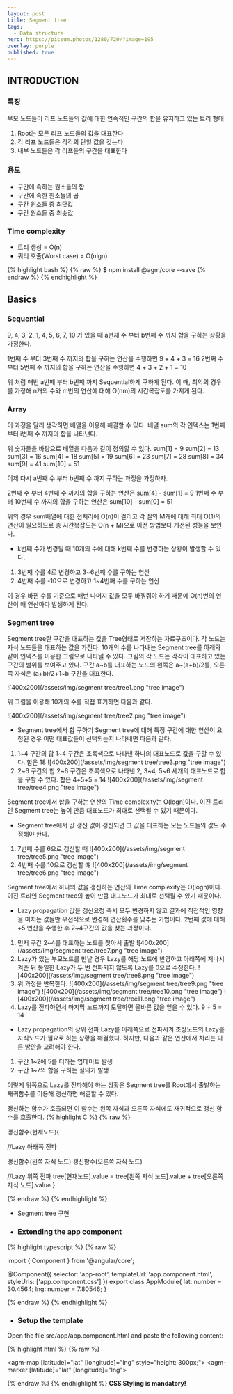```yaml
---
layout: post
title: Segment tree
tags:
  - Data structure
hero: https://picsum.photos/1280/720/?image=195
overlay: purple
published: true
---
```


## INTRODUCTION
### 특징
부모 노드들이 리프 노드들의 값에 대한 연속적인 구간의 합을 유지하고 있는 트리 형태
1. Root는 모든 리프 노드들의 값을 대표한다
2. 각 리프 노드들은 각각의 단일 값을 갖는다
3. 내부 노드들은 각 리프들의 구간을 대표한다

### 용도
- 구간에 속하는 원소들의 합
- 구간에 속한 원소들의 곱
- 구간 원소들 중 최댓값
- 구간 원소들 중 최솟값

### Time complexity
* 트리 생성 = O(n)
* 쿼리 호출(Worst case) = O(nlgn)

{% highlight bash %}
{% raw %}
$ npm install @agm/core --save
{% endraw %}
{% endhighlight %}

  
  
## Basics
### Sequential
9, 4, 3, 2, 1, 4, 5, 6, 7, 10 가 있을 때 a번재 수 부터 b번째 수 까지 합을 구하는 상황을 가정한다.

1번째 수 부터 3번째 수 까지의 합을 구하는 연산을 수행하면
9 + 4 + 3 = 16
2번째 수 부터 5번째 수 까지의 합을 구하는 연산을 수행하면
4 + 3 + 2 + 1 = 10

위 처럼 매번 a번째 부터 b번째 까지 Sequential하게 구하게 된다.
이 때, 최악의 경우를 가정해 n개의 수와 m번의 연산에 대해 O(nm)의 시간복잡도를 가지게 된다.

### Array
이 과정을 달리 생각하면 배열을 이용해 해결할 수 있다.
배열 sum의 각 인덱스는 1번째 부터 i번째 수 까지의 합을 나타낸다.

위 숫자들을 바탕으로 배열을 다음과 같이 정의할 수 있다.
sum[1] = 9      sum[2] = 13
sum[3] = 16     sum[4] = 18
sum[5] = 19     sum[6] = 23
sum[7] = 28     sum[8] = 34
sum[9] = 41     sum[10] = 51

이제 다시 a번째 수 부터 b번째 수 까지 구하는 과정을 가정하자.

2번째 수 부터 4번째 수 까지의 합을 구하는 연산은
sum[4] - sum[1] = 9
1번째 수 부터 10번째 수 까지의 합을 구하는 연산은
sum[10] - sum[0] = 51

위의 경우 sum배열에 대한 전처리에 O(n)이 걸리고 각 질의 M개에 대해 최대 O(1)의 연산이 필요하므로 총 시간복잡도는 O(n + M)으로 이전 방법보다 개선된 성능을 보인다.

* k번째 수가 변경될 때
10개의 수에 대해 k번째 수를 변경하는 상황이 발생할 수 있다.
1. 3번째 수를 4로 변경하고 3~6번째 수를 구하는 연산
2. 4번째 수를 -10으로 변경하고 1~4번째 수를 구하는 연산

이 경우 바뀐 수를 기준으로 매번 나머지 값을 모두 바꿔줘야 하기 때문에 O(n)번의 연산이 매 연산마다 발생하게 된다.

### Segment tree
Segment tree란 구간을 대표하는 값을 Tree형태로 저장하는 자료구조이다.
각 노드는 자식 노드들을 대표하는 값을 가진다.
10개의 수를 나타내는 Segment tree를 아래와 같이 인덱스를 이용한 그림으로 나타낼 수 있다. 그림의 각 노드는 각각이 대표하고 있는 구간의 범위를 보여주고 있다.
구간 a~b를 대표하는 노드의 왼쪽은 a~(a+b)/2를, 오른쪽 자식은 (a+b)/2+1~b 구간을 대표한다.

![400x200](/assets/img/segment tree/tree1.png "tree image")

위 그림을 이용해 10개의 수를 직접 표기하면 다음과 같다.

![400x200](/assets/img/segment tree/tree2.png "tree image")

* Segment tree에서 합 구하기
Segment tree에 대해 특정 구간에 대한 연산이 요청된 경우 어떤 대표값들이 선택되는지 나타내면 다음과 같다.
1. 1~4 구간의 합
1~4 구간은 초록색으로 나타낸 하나의 대표노드로 값을 구할 수 있다. 합은 18
![400x200](/assets/img/segment tree/tree3.png "tree image")
2. 2~6 구간의 합
2~6 구간은 초록색으로 나타낸 2, 3~4, 5~6 세개의 대표노드로 합을 구할 수 있다. 합은 4+5+5 = 14
![400x200](/assets/img/segment tree/tree4.png "tree image")

Segment tree에서 합을 구하는 연산의 Time complexity는 O(logn)이다.
이진 트리인 Segment tree는 높이 만큼 대표노드가 최대로 선택될 수 있기 때문이다.

* Segment tree에서 값 갱신
값이 갱신되면 그 값을 대표하는 모든 노드들의 값도 수정해야 한다.
1. 7번째 수를 6으로 갱신할 때
![400x200](/assets/img/segment tree/tree5.png "tree image")
2. 4번째 수를 10으로 갱신할 떄
![400x200](/assets/img/segment tree/tree6.png "tree image")

Segment tree에서 하나의 값을 갱신하는 연산의 Time complexity는 O(logn)이다.
이진 트리인 Segment tree의 높이 만큼 대표노드가 최대로 선택될 수 있기 때문이다.

- Lazy propagation
값을 갱신요청 즉시 모두 변경하지 않고 결과에 직접적인 영향을 미치는 값들만 우선적으로 변경해 연산횟수를 낮추는 기법이다.
2번째 값에 대해 +5 연산을 수행한 후 2~4구간의 값을 찾는 과정이다.
1. 먼저 구간 2~4를 대표하는 노드를 찾아서 출발
![400x200](/assets/img/segment tree/tree7.png "tree image")
2. Lazy가 있는 부모노드를 만날 경우 Lazy를 해당 노드에 반영하고 아래쪽에 저나시켜준 뒤 동일한 Lazy가 두 번 전파되지 않도록 Lazy를 0으로 수정한다.
![400x200](/assets/img/segment tree/tree8.png "tree image")
3. 위 과정을 반복한다.
![400x200](/assets/img/segment tree/tree9.png "tree image")
![400x200](/assets/img/segment tree/tree10.png "tree image")
![400x200](/assets/img/segment tree/tree11.png "tree image")
4. Lazy를 전파하면서 마지막 노드까지 도달하면 올바른 값을 얻을 수 있다.
9 + 5 = 14

- Lazy propagation의 상위 전파
Lazy를 아래쪽으로 전파시켜 조상노드의 Lazy를 자식노드가 필요로 하는 상황을 해결했다.
하지만, 다음과 같은 연산에서 처리는 다른 방안을 고려해야 한다.

1. 구간 1~2에 5를 더하는 업데이트 발생
2. 구간 1~7의 합을 구하는 질의가 발생

이렇게 위쪽으로 Lazy를 전파해야 하는 상황은 Segment tree를 Root에서 출발하는 재귀함수를 이용해 갱신하면 해결할 수 있다.

갱신하는 함수가 호출되면 이 함수는 왼쪽 자식과 오른쪽 자식에도 재귀적으로 갱신 함수를 호출한다.
{% highlight C %}
{% raw %}

갱신함수(현재노드){
  
  //Lazy 아래쪽 전파

  갱신함수(왼쪽 자식 노드)
  갱신함수(오른쪽 자식 노드)

  //Lazy 위쪽 전파
  tree[현재노드].value = tree[왼쪽 자식 노드].value + tree[오른쪽 자식 노드].value
}

{% endraw %}
{% endhighlight %}

* Segment tree 구현

  
+ ### Extending the app component

{% highlight typescript %}
{% raw %}

import { Component } from '@angular/core';

@Component({
selector: 'app-root',
templateUrl: 'app.component.html',
styleUrls: ['app.component.css']
})
export class AppModule{
lat: number = 30.4564;
lng: number = 7.80546;
}

{% endraw %}
{% endhighlight %}

  
  
+ ### Setup the template
Open the file src/app/app.component.html and paste the following content:

{% highlight html %}
{% raw %}

<agm-map [latitude]="lat" [longitude]="lng" style="height: 300px;">
  <agm-marker [latitude]="lat" [longitude]="lng"></agm-marker>
</agm-map>

{% endraw %}
{% endhighlight %}
**CSS Styling is mandatory!**
